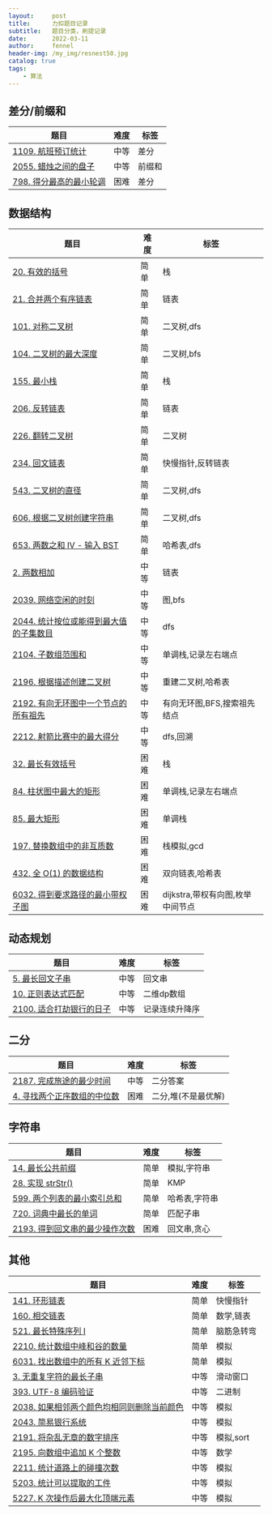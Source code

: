 ```yaml
---
layout:     post
title:      力扣题目记录
subtitle:   题目分类，刷提记录
date:       2022-03-11
author:     fennel
header-img: /my_img/resnest50.jpg
catalog: true
tags:
    - 算法
---
```


## 差分/前缀和

| 题目 | 难度 | 标签 |
|---|---|---|
| [1109. 航班预订统计](https://leetcode-cn.com/problems/corporate-flight-bookings/) | 中等 | 差分 |
| [2055. 蜡烛之间的盘子](https://leetcode-cn.com/problems/plates-between-candles/) | 中等 | 前缀和 |
| [798. 得分最高的最小轮调](https://leetcode-cn.com/problems/smallest-rotation-with-highest-score/) | 困难 | 差分 |


## 数据结构

| 题目 | 难度 | 标签 |
|---|---|---|
| [20. 有效的括号](https://leetcode-cn.com/problems/valid-parentheses/) | 简单 | 栈 |
| [21. 合并两个有序链表](https://leetcode-cn.com/problems/merge-two-sorted-lists/) | 简单 | 链表 |
| [101. 对称二叉树](https://leetcode-cn.com/problems/symmetric-tree/) | 简单 | 二叉树,dfs |
| [104. 二叉树的最大深度](https://leetcode-cn.com/problems/maximum-depth-of-binary-tree/) | 简单 | 二叉树,bfs |
| [155. 最小栈](https://leetcode-cn.com/problems/min-stack/) | 简单 | 栈 |
| [206. 反转链表](https://leetcode-cn.com/problems/min-stack/) | 简单 | 链表 |
| [226. 翻转二叉树](https://leetcode-cn.com/problems/invert-binary-tree/) | 简单 | 二叉树 |
| [234. 回文链表](https://leetcode-cn.com/problems/palindrome-linked-list/) | 简单 | 快慢指针,反转链表 |
| [543. 二叉树的直径](https://leetcode-cn.com/problems/diameter-of-binary-tree/) | 简单 | 二叉树,dfs |
| [606. 根据二叉树创建字符串](https://leetcode-cn.com/problems/construct-string-from-binary-tree/) | 简单 | 二叉树,dfs |
| [653. 两数之和 IV - 输入 BST](https://leetcode-cn.com/problems/two-sum-iv-input-is-a-bst/) | 简单 | 哈希表,dfs |
| [2. 两数相加](https://leetcode-cn.com/problems/reverse-linked-list/) | 中等 | 链表 |
| [2039. 网络空闲的时刻](https://leetcode-cn.com/problems/the-time-when-the-network-becomes-idle/) | 中等 | 图,bfs |
| [2044. 统计按位或能得到最大值的子集数目](https://leetcode-cn.com/problems/count-number-of-maximum-bitwise-or-subsets/) | 中等 | dfs |
| [2104. 子数组范围和](https://leetcode-cn.com/problems/sum-of-subarray-ranges/) | 中等 | 单调栈,记录左右端点 |
| [2196. 根据描述创建二叉树](https://leetcode-cn.com/problems/create-binary-tree-from-descriptions/) | 中等 | 重建二叉树,哈希表 |
| [2192. 有向无环图中一个节点的所有祖先](https://leetcode-cn.com/problems/all-ancestors-of-a-node-in-a-directed-acyclic-graph/) | 中等 | 有向无环图,BFS,搜索祖先结点 |
| [2212. 射箭比赛中的最大得分](https://leetcode-cn.com/problems/maximum-points-in-an-archery-competition/) | 中等 | dfs,回溯 |
| [32. 最长有效括号](https://leetcode-cn.com/problems/longest-valid-parentheses/) | 困难 | 栈 |
| [84. 柱状图中最大的矩形](https://leetcode-cn.com/problems/largest-rectangle-in-histogram/) | 困难 | 单调栈,记录左右端点 |
| [85. 最大矩形](https://leetcode-cn.com/problems/maximal-rectangle/) | 困难 | 单调栈 |
| [197. 替换数组中的非互质数](https://leetcode-cn.com/problems/replace-non-coprime-numbers-in-array/) | 困难 | 栈模拟,gcd |
| [432. 全 O(1) 的数据结构](https://leetcode-cn.com/problems/all-oone-data-structure/) | 困难 | 双向链表,哈希表 |
| [6032. 得到要求路径的最小带权子图](https://leetcode-cn.com/problems/minimum-weighted-subgraph-with-the-required-paths/) | 困难 | dijkstra,带权有向图,枚举中间节点 |


## 动态规划

| 题目 | 难度 | 标签 |
|---|---|---|
| [5. 最长回文子串](https://leetcode-cn.com/problems/longest-palindromic-substring/) | 中等 | 回文串 |
| [10. 正则表达式匹配](https://leetcode-cn.com/problems/regular-expression-matching/) | 中等 | 二维dp数组 |
| [2100. 适合打劫银行的日子](https://leetcode-cn.com/problems/find-good-days-to-rob-the-bank/) | 中等 | 记录连续升降序 |


## 二分

| 题目 | 难度 | 标签 |
|---|---|---|
| [2187. 完成旅途的最少时间](https://leetcode-cn.com/problems/minimum-time-to-complete-trips/) | 中等 | 二分答案 |
| [4. 寻找两个正序数组的中位数](https://leetcode-cn.com/problems/median-of-two-sorted-arrays/) | 困难 | 二分,堆(不是最优解) |

## 字符串

| 题目 | 难度 | 标签 |
|---|---|---|
| [14. 最长公共前缀](https://leetcode-cn.com/problems/longest-common-prefix/) | 简单 | 模拟,字符串 |
| [28. 实现 strStr()](https://leetcode-cn.com/problems/implement-strstr/) | 简单 | KMP |
| [599. 两个列表的最小索引总和](https://leetcode-cn.com/problems/minimum-index-sum-of-two-lists/) | 简单 | 哈希表,字符串 |
| [720. 词典中最长的单词](https://leetcode-cn.com/problems/longest-word-in-dictionary/) | 简单 | 匹配子串 |
| [2193. 得到回文串的最少操作次数](https://leetcode-cn.com/problems/minimum-number-of-moves-to-make-palindrome/) | 困难 | 回文串,贪心 |

## 其他

| 题目 | 难度 | 标签 |
|---|---|---|
| [141. 环形链表](https://leetcode-cn.com/problems/linked-list-cycle/) | 简单 | 快慢指针 |
| [160. 相交链表](https://leetcode-cn.com/problems/intersection-of-two-linked-lists/) | 简单 | 数学,链表 |
| [521. 最长特殊序列 Ⅰ](https://leetcode-cn.com/problems/longest-uncommon-subsequence-i/) | 简单 | 脑筋急转弯 |
| [2210. 统计数组中峰和谷的数量](https://leetcode-cn.com/problems/count-hills-and-valleys-in-an-array/) | 简单 | 模拟 |
| [6031. 找出数组中的所有 K 近邻下标](https://leetcode-cn.com/problems/find-all-k-distant-indices-in-an-array/) | 简单 | 模拟 |
| [3. 无重复字符的最长子串](https://leetcode-cn.com/problems/longest-substring-without-repeating-characters/) | 中等 | 滑动窗口 |
| [393. UTF-8 编码验证](https://leetcode-cn.com/problems/utf-8-validation/) | 中等 | 二进制 |
| [2038. 如果相邻两个颜色均相同则删除当前颜色](https://leetcode-cn.com/problems/remove-colored-pieces-if-both-neighbors-are-the-same-color/) | 中等 | 模拟 |
| [2043. 简易银行系统](https://leetcode-cn.com/problems/simple-bank-system/) | 中等 | 模拟 |
| [2191. 将杂乱无章的数字排序](https://leetcode-cn.com/problems/sort-the-jumbled-numbers/) | 中等 | 模拟,sort |
| [2195. 向数组中追加 K 个整数](https://leetcode-cn.com/problems/append-k-integers-with-minimal-sum/) | 中等 | 数学 |
| [2211. 统计道路上的碰撞次数](https://leetcode-cn.com/problems/count-collisions-on-a-road/) | 中等 | 模拟 |
| [5203. 统计可以提取的工件](https://leetcode-cn.com/problems/count-artifacts-that-can-be-extracted/) | 中等 | 模拟 |
| [5227. K 次操作后最大化顶端元素](https://leetcode-cn.com/problems/maximize-the-topmost-element-after-k-moves/) | 中等 | 模拟 |


